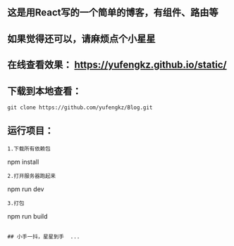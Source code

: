 ## 这是用React写的一个简单的博客，有组件、路由等

## 如果觉得还可以，请麻烦点个小星星

## 在线查看效果： https://yufengkz.github.io/static/

## 下载到本地查看：
```
git clone https://github.com/yufengkz/Blog.git
```
## 运行项目：
```
1.下载所有依赖包
```
npm install   
```
2.打开服务器跑起来
```
npm run dev
```
3.打包
```
npm run build
```

## 小手一抖，星星到手  ...
